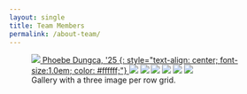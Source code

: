 ```yaml
---
layout: single
title: Team Members
permalink: /about-team/
---
```


<figure class="half">
  <a href="/assets/images/phoebe_profile.jpg">
  <img src="/assets/images/phoebe_profile.jpg">
  Phoebe Dungca, '25
  {: style="text-align: center; font-size:1.0em; color: #ffffff;"}
  </a>
  

  <a href="/assets/images/phoebe_profile.jpg">
  <img src="/assets/images/phoebe_profile.jpg"></a>

  <a href="/assets/images/phoebe_profile.jpg">
  <img src="/assets/images/phoebe_profile.jpg"></a>

  <a href="/assets/images/phoebe_profile.jpg">
  <img src="/assets/images/phoebe_profile.jpg"></a>

  <a href="/assets/images/phoebe_profile.jpg">
  <img src="/assets/images/phoebe_profile.jpg"></a>

  <a href="/assets/images/phoebe_profile.jpg">
  <img src="/assets/images/phoebe_profile.jpg"></a>

  <a href="/assets/images/phoebe_profile.jpg">
  <img src="/assets/images/phoebe_profile.jpg"></a>

  <figcaption>Gallery with a three image per row grid.</figcaption>
</figure>